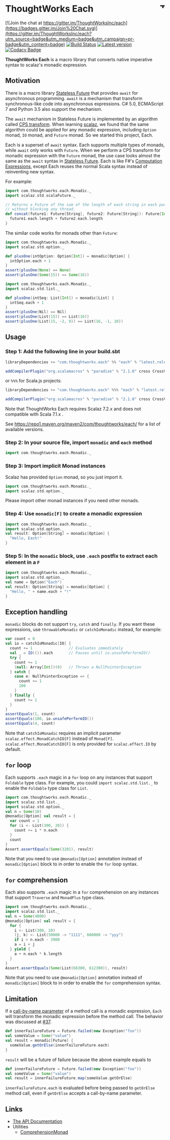 # ThoughtWorks Each <a href="http://thoughtworks.com/"><img align="right" src="https://www.thoughtworks.com/imgs/tw-logo.png" title="ThoughtWorks" height="15"/></a>

[![Join the chat at https://gitter.im/ThoughtWorksInc/each](https://badges.gitter.im/Join%20Chat.svg)](https://gitter.im/ThoughtWorksInc/each?utm_source=badge&utm_medium=badge&utm_campaign=pr-badge&utm_content=badge)
[![Build Status](https://travis-ci.org/ThoughtWorksInc/each.svg)](https://travis-ci.org/ThoughtWorksInc/each)
[![Latest version](https://index.scala-lang.org/thoughtworksinc/each/each/latest.svg)](https://index.scala-lang.org/thoughtworksinc/each/each)
[![Codacy Badge](https://www.codacy.com/project/badge/3ed3f896c735432ca8e9f3963b8cd144)](https://www.codacy.com/app/pop-atry/each)

**ThoughtWorks Each** is a macro library that converts native imperative syntax to scalaz's monadic expression.

## Motivation

There is a macro library [Stateless Future](https://github.com/qifun/stateless-future) that provides `await` for asynchronous programming.
`await` is a mechanism that transform synchronous-like code into asynchronous expressions. C# 5.0, ECMAScript 7 and Python 3.5 also support the mechanism.

The `await` mechanism in Stateless Future is implemented by an algorithm called [CPS transform](https://en.wikipedia.org/wiki/Continuation-passing_style). When learning [scalaz](https://scalaz.github.io/scalaz/), we found that the same algorithm could be applied for any monadic expression, including `Option` monad, `IO` monad, and `Future` monad. So we started this project, Each.

Each is a superset of `await` syntax. Each supports multiple types of monads, while `await` only works with `Future`. When we perform a CPS transform for monadic expression with the `Future` monad, the use case looks almost the same as the `await` syntax in [Stateless Future](https://github.com/qifun/stateless-future). Each is like F#'s [Computation Expressions](https://msdn.microsoft.com/en-us/library/dd233182.aspx), except Each reuses the normal Scala syntax instead of reinventing new syntax.

For example:

``` scala
import com.thoughtworks.each.Monadic._
import scalaz.std.scalaFuture._

// Returns a Future of the sum of the length of each string in each parameter Future,
// without blocking any thread.
def concat(future1: Future[String], future2: Future[String]): Future[Int] = monadic[Future] {
  future1.each.length + future2.each.length
}
```

The similar code works for monads other than `Future`:

``` scala
import com.thoughtworks.each.Monadic._
import scalaz.std.option._

def plusOne(intOption: Option[Int]) = monadic[Option] {
  intOption.each + 1
}
assert(plusOne(None) == None)
assert(plusOne(Some(15)) == Some(16))
```

``` scala
import com.thoughtworks.each.Monadic._
import scalaz.std.list._

def plusOne(intSeq: List[Int]) = monadic[List] {
  intSeq.each + 1
}
assert(plusOne(Nil) == Nil)
assert(plusOne(List(15)) == List(16))
assert(plusOne(List(15, -2, 9)) == List(16, -1, 10))
```

## Usage

### Step 1: Add the following line in your build.sbt

``` sbt
libraryDependencies += "com.thoughtworks.each" %% "each" % "latest.release"

addCompilerPlugin("org.scalamacros" % "paradise" % "2.1.0" cross CrossVersion.full)
```

or `%%%` for Scala.js projects:

``` sbt
libraryDependencies += "com.thoughtworks.each" %%% "each" % "latest.release"

addCompilerPlugin("org.scalamacros" % "paradise" % "2.1.0" cross CrossVersion.full)
```

Note that ThoughtWorks Each requires Scalaz 7.2.x and does not compatible with Scala 7.1.x .

See https://repo1.maven.org/maven2/com/thoughtworks/each/ for a list of available versions.

### Step 2: In your source file, import `monadic` and `each` method

``` scala
import com.thoughtworks.each.Monadic._
```

### Step 3: Import implicit Monad instances

Scalaz has provided `Option` monad, so you just import it.

``` scala
import com.thoughtworks.each.Monadic._
import scalaz.std.option._
```

Please import other monad instances if you need other monads.

### Step 4: Use `monadic[F]` to create a monadic expression

``` scala
import com.thoughtworks.each.Monadic._
import scalaz.std.option._
val result: Option[String] = monadic[Option] {
  "Hello, Each!"
}
```

### Step 5: In the `monadic` block, use `.each` postfix to extract each element in a `F`

``` scala
import com.thoughtworks.each.Monadic._
import scalaz.std.option._
val name = Option("Each")
val result: Option[String] = monadic[Option] {
  "Hello, " + name.each + "!"
}
```

## Exception handling

`monadic` blocks do not support `try`, `catch` and `finally`. If you want these expressions, use `throwableMonadic` or `catchIoMonadic` instead, for example:

``` scala
var count = 0
val io = catchIoMonadic[IO] {
  count += 1                // Evaluates immediately
  val _ = IO(()).each       // Pauses until io.unsafePerformIO()
  try {
    count += 1
    (null: Array[Int])(0)   // Throws a NullPointerException
  } catch {
    case e: NullPointerException => {
      count += 1
      100
    }
  } finally {
    count += 1
  }
}
assertEquals(1, count)
assertEquals(100, io.unsafePerformIO())
assertEquals(4, count)
```

Note that `catchIoMonadic` requires an implicit parameter `scalaz.effect.MonadCatchIO[F]` instead of `Monad[F]`. `scalaz.effect.MonadCatchIO[F]` is only provided for `scalaz.effect.IO` by default.

## `for` loop

Each supports `.each` magic in a `for` loop on any instances that support `Foldable` type class. For example, you could `import scalaz.std.list._` to enable the `Foldable` type class for  `List`.

``` scala
import com.thoughtworks.each.Monadic._
import scalaz.std.list._
import scalaz.std.option._
val n = Some(10)
@monadic[Option] val result = {
  var count = 1
  for (i <- List(300, 20)) {
    count += i * n.each
  }
  count
}
Assert.assertEquals(Some(3201), result)
```

Note that you need to use `@monadic[Option]` annotation instead of `monadic[Option]` block to in order to enable the `for` loop syntax.

## `for` comprehension

Each also supports `.each` magic in a `for` comprehension on any instances that support `Traverse` and `MonadPlus` type class.

``` scala
import com.thoughtworks.each.Monadic._
import scalaz.std.list._
val n = Some(4000)
@monadic[Option] val result = {
  for {
    i <- List(300, 20)
    (j, k) <- List(50000 -> "1111", 600000 -> "yyy")
    if i > n.each - 3900
    a = i + j
  } yield {
    a + n.each * k.length
  }
}
Assert.assertEquals(Some(List(66300, 612300)), result)
```

Note that you need to use `@monadic[Option]` annotation instead of `monadic[Option]` block to in order to enable the `for` comprehension syntax.

## Limitation

If a [call-by-name parameter](http://www.scala-lang.org/files/archive/spec/2.11/06-expressions.html#function-applications) of a method call is a monadic expression, `Each` will transform the monadic expression before the method call. The behavior was discussed at [#37](https://github.com/ThoughtWorksInc/each/issues/37).

```scala
def innerFailureFuture = Future.failed(new Exception("foo"))
val someValue = Some("value")
val result = monadic[Future] {
  someValue.getOrElse(innerFailureFuture.each)
}
```

`result` will be a future of failure because the above example equals to

```scala
def innerFailureFuture = Future.failed(new Exception("foo"))
val someValue = Some("value")
val result = innerFailureFuture.map(someValue.getOrElse)
```

`innerFailureFuture.each` is evaluated before being passed to `getOrElse` method call, even if `getOrElse` accepts a call-by-name parameter.

## Links

 * [The API Documentation](https://oss.sonatype.org/service/local/repositories/releases/archive/com/thoughtworks/each/each_2.12/3.1.1/each_2.12-3.1.1-javadoc.jar/!/com/thoughtworks/each/Monadic$.html)
 * Utilities
   * [ComprehensionMonad](https://github.com/ThoughtWorksInc/each/wiki/ComprehensionMonad)


